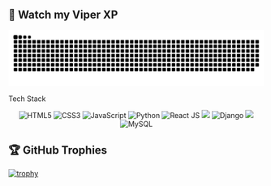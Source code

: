 
## 🐍 Watch my Viper XP
![Snake dark](https://github.com/BadGalRiirii/BadGalRiirii/blob/output/github-contribution-grid-snake-dark.svg)


Tech Stack

<div align="center">

  <!-- Languages -->
  <img src="https://cdn.jsdelivr.net/gh/devicons/devicon/icons/html5/html5-original.svg" width="45" height="45" alt="HTML5"/>
  <img src="https://cdn.jsdelivr.net/gh/devicons/devicon/icons/css3/css3-original.svg" width="45" height="45" alt="CSS3"/>
  <img src="https://cdn.jsdelivr.net/gh/devicons/devicon/icons/javascript/javascript-original.svg" width="45" height="45" alt="JavaScript"/>
  <img src="https://cdn.jsdelivr.net/gh/devicons/devicon/icons/python/python-original.svg" width="45" height="45" alt="Python"/>

  <!-- Frontend Frameworks -->
  <img src="https://cdn.jsdelivr.net/gh/devicons/devicon/icons/react/react-original.svg" width="45" height="45" alt="React JS"/>
  <img src="https://img.shields.io/badge/-ReactNative-61DAFB?style=for-the-badge&logo=react&logoColor=black" height="30"/>

  <!-- Backend & APIs -->
  <img src="https://cdn.jsdelivr.net/gh/devicons/devicon/icons/django/django-plain.svg" width="45" height="45" alt="Django"/>
  <img src="https://img.shields.io/badge/-FastAPI-009688?style=for-the-badge&logo=fastapi&logoColor=white" height="30"/>

  <!-- Database -->
  <img src="https://cdn.jsdelivr.net/gh/devicons/devicon/icons/mysql/mysql-original.svg" width="45" height="45" alt="MySQL"/>

</div>

## 🏆 GitHub Trophies

[![trophy](https://github-profile-trophy.vercel.app/?username=BadGalRiirii&theme=darkhub)](https://github.com/ryo-ma/github-profile-trophy)

